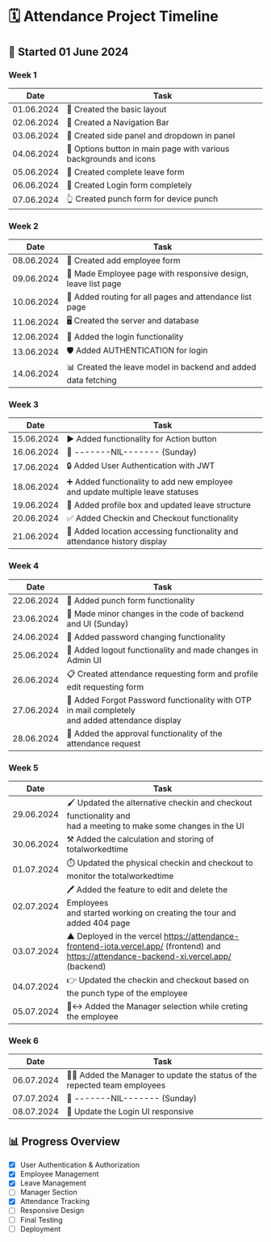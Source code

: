 <!-- 
# ATTENDANCE PROJECT STARTED AT JUNE 1

- 01.06.2024 -> Created the basic layout 
- 02.06.2024 -> Created a Navigation Bar
- 03.06.2024 -> Created side panel and the dropdown in panel
- 04.06.2024 -> Options button in main page with various background and icons 
- 05.06.2024 -> Created complete leave form 
- 06.06.2024 -> Created Login form completely 
- 07.06.2024 -> Created punch form for device punch 
- 08.06.2024 -> Created add employee form
- 09.06.2024 -> Made Employee page with responsive, leave list page 
- 10.06.2024 -> Added routing for all the pages and attendance list page
- 11.06.2024 -> Created the server and database 
- 12.06.2024 -> Added the login functionality
- 13.06.2024 -> Added AUTHENTICATION for login 
- 14.06.2024 -> Created the leave model in backend and added fetching of data
- 15.06.2024 -> Added functionality for Action button
- 16.06.2024 -> -------NIL-------(Sunday)
- 17.06.2024 -> Added User Authentication with JWT
- 18.06.2024 -> Added functionality to add new employee and added functionality to update status of multiple leave at a time
- 19.06.2024 -> Added profile box and update leave structure
- 20.06.2024 -> Added Checkin and Checkout functionality
- 21.06.2024 -> Added location accessing functionality and added attendance history display
- 22.06.2024 -> Added punch form functionality
- 23.06.2024 -> Made minor changes in the code (Sunday)
- 24.06.2024 -> Added password Changing functionality
- 25.06.2024 -> Added the logout functionality and made some changes in Admin UI
- 26.06.2024 -> Created the attendance requesting form and profile edit requesting form
- 27.06.2024 -> Added Forgot Password functionality with OTP in mail completely and added attendance display
- 28.06.2024 -> Added the approval functionality of the attendance request
- 29.06.2024 -> Updated the alternative checkin and checkout functionality and had a meeting to make some changes in the UI
- -->

# 🗓️ Attendance Project Timeline

## 📅 Started 01 June 2024

### Week 1
| Date | Task |
|------|------|
| 01.06.2024 | 🤝 Created the basic layout |
| 02.06.2024 | 🧭 Created a Navigation Bar |
| 03.06.2024 | 📑 Created side panel and dropdown in panel |
| 04.06.2024 | 🎨 Options button in main page with various backgrounds and icons |
| 05.06.2024 | 📝 Created complete leave form |
| 06.06.2024 | 🔐 Created Login form completely |
| 07.06.2024 | 👆 Created punch form for device punch |

### Week 2
| Date | Task |
|------|------|
| 08.06.2024 | 👥 Created add employee form |
| 09.06.2024 | 📱 Made Employee page with responsive design, leave list page |
| 10.06.2024 | 🔗 Added routing for all pages and attendance list page |
| 11.06.2024 | 🖥️ Created the server and database |
| 12.06.2024 | 🔑 Added the login functionality |
| 13.06.2024 | 🛡️ Added AUTHENTICATION for login |
| 14.06.2024 | 📊 Created the leave model in backend and added data fetching |

### Week 3
| Date | Task |
|------|------|
| 15.06.2024 | ▶️ Added functionality for Action button |
| 16.06.2024 | 🚫 -------NIL------- (Sunday) |
| 17.06.2024 | 🔒 Added User Authentication with JWT |
| 18.06.2024 | ➕ Added functionality to add new employee <br /> and update multiple leave statuses |
| 19.06.2024 | 👤 Added profile box and updated leave structure |
| 20.06.2024 | ✅ Added Checkin and Checkout functionality |
| 21.06.2024 | 📍 Added location accessing functionality and attendance history display |

### Week 4
| Date | Task |
|------|------|
| 22.06.2024 | 👊 Added punch form functionality |
| 23.06.2024 | 🔧 Made minor changes in the code of backend and UI (Sunday) |
| 24.06.2024 | 🔑 Added password changing functionality |
| 25.06.2024 | 🚪 Added logout functionality and made changes in Admin UI |
| 26.06.2024 | 📋 Created attendance requesting form and profile edit requesting form |
| 27.06.2024 | 🔐 Added Forgot Password functionality with OTP in mail completely <br /> and added attendance display |
| 28.06.2024 | 📅 Added the approval functionality of the attendance request |

### Week 5
| Date | Task |
|------|------|
| 29.06.2024 | 🖌️ Updated the alternative checkin and checkout functionality and <br /> had a meeting to make some changes in the UI |
| 30.06.2024 | ⚒️ Added the calculation and storing of totalworkedtime |
| 01.07.2024 | ⏱️ Updated the physical checkin and checkout to monitor the totalworkedtime |
| 02.07.2024 | 🖊️ Added the feature to edit and delete the Employees <br /> and started working on creating the tour and added 404 page |
| 03.07.2024 | ▲  Deployed in the vercel https://attendance-frontend-iota.vercel.app/ (frontend) and https://attendance-backend-xi.vercel.app/ (backend) |
| 04.07.2024 | 👉 Updated the checkin and checkout based on the punch type of the employee |
| 05.07.2024 | 🙂‍↔️ Added the Manager selection while creting the employee |

### Week 6
| Date | Task |
|------|------|
| 06.07.2024 | 💁‍♂️ Added the Manager to update the status of the repected team employees |
| 07.07.2024 | 🚫 -------NIL------- (Sunday)  |
| 08.07.2024 | 🔑 Update the Login UI responsive  |



## 📊 Progress Overview

 - [x] User Authentication & Authorization
 - [x] Employee Management
 - [x] Leave Management
 - [ ] Manager Section
 - [x] Attendance Tracking
 - [ ] Responsive Design
 - [ ] Final Testing
 - [ ] Deployment
